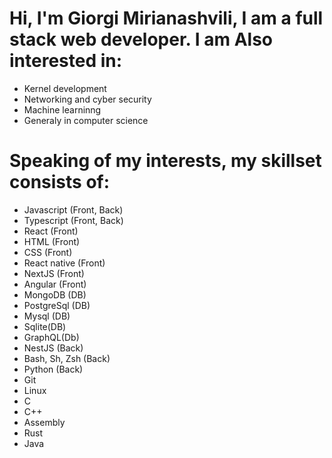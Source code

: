 # Hi, I'm Giorgi Mirianashvili, I am a full stack web developer. I am Also interested in:
- Kernel development
- Networking and cyber security
- Machine learninng
- Generaly in computer science
# Speaking of my interests, my skillset consists of:
- Javascript (Front, Back)
- Typescript (Front, Back)
- React (Front)
- HTML (Front)
- CSS (Front)
- React native (Front)
- NextJS (Front)
- Angular (Front)
- MongoDB (DB)
- PostgreSql (DB)
- Mysql (DB)
- Sqlite(DB)
- GraphQL(Db)
- NestJS (Back)
- Bash, Sh, Zsh (Back)
- Python (Back)
- Git
- Linux
- C
- C++
- Assembly
- Rust
- Java
